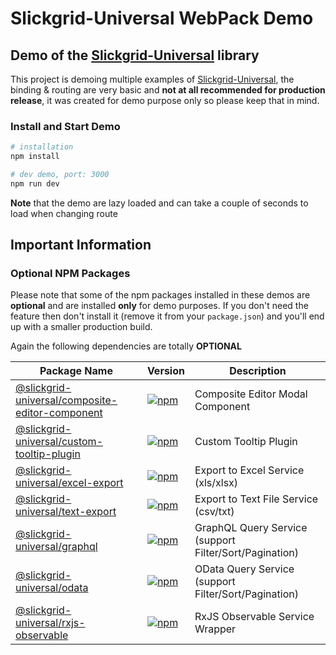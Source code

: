# Slickgrid-Universal WebPack Demo
## Demo of the [Slickgrid-Universal](https://github.com/ghiscoding/slickgrid-universal) library

This project is demoing multiple examples of [Slickgrid-Universal](https://github.com/ghiscoding/slickgrid-universal), the binding & routing are very basic and **not at all recommended for production release**, it was created for demo purpose only so please keep that in mind.

### Install and Start Demo
```sh
# installation
npm install

# dev demo, port: 3000
npm run dev
```

**Note** that the demo are lazy loaded and can take a couple of seconds to load when changing route

## Important Information
### Optional NPM Packages
Please note that some of the npm packages installed in these demos are **optional** and are installed **only** for demo purposes. If you don't need the feature then don't install it (remove it from your `package.json`) and you'll end up with a smaller production build.

Again the following dependencies are totally **OPTIONAL**

| Package Name | Version | Description |
| ------------ | ------- | ----------- |
| [@slickgrid-universal/composite-editor-component](https://github.com/ghiscoding/slickgrid-universal/tree/master/packages/composite-editor-component) | [![npm](https://img.shields.io/npm/v/@slickgrid-universal/composite-editor-component.svg?color=forest)](https://www.npmjs.com/package/@slickgrid-universal/composite-editor-component) | Composite Editor Modal Component |
| [@slickgrid-universal/custom-tooltip-plugin](https://github.com/ghiscoding/slickgrid-universal/tree/master/packages/custom-tooltip-plugin) | [![npm](https://img.shields.io/npm/v/@slickgrid-universal/custom-tooltip-plugin.svg?color=forest)](https://www.npmjs.com/package/@slickgrid-universal/custom-tooltip-plugin) | Custom Tooltip Plugin |
| [@slickgrid-universal/excel-export](https://github.com/ghiscoding/slickgrid-universal/tree/master/packages/excel-export) | [![npm](https://img.shields.io/npm/v/@slickgrid-universal/excel-export.svg?color=forest)](https://www.npmjs.com/package/@slickgrid-universal/excel-export) | Export to Excel Service (xls/xlsx) |
| [@slickgrid-universal/text-export](https://github.com/ghiscoding/slickgrid-universal/tree/master/packages/text-export) | [![npm](https://img.shields.io/npm/v/@slickgrid-universal/text-export.svg?color=forest)](https://www.npmjs.com/package/@slickgrid-universal/text-export) | Export to Text File Service (csv/txt) |
| [@slickgrid-universal/graphql](https://github.com/ghiscoding/slickgrid-universal/tree/master/packages/graphql) | [![npm](https://img.shields.io/npm/v/@slickgrid-universal/graphql.svg?color=forest)](https://www.npmjs.com/package/@slickgrid-universal/graphql) | GraphQL Query Service (support Filter/Sort/Pagination) |
| [@slickgrid-universal/odata](https://github.com/ghiscoding/slickgrid-universal/tree/master/packages/odata) | [![npm](https://img.shields.io/npm/v/@slickgrid-universal/odata.svg?color=forest)](https://www.npmjs.com/package/@slickgrid-universal/odata) | OData Query Service (support Filter/Sort/Pagination) |
| [@slickgrid-universal/rxjs-observable](https://github.com/ghiscoding/slickgrid-universal/tree/master/packages/rxjs-observable) | [![npm](https://img.shields.io/npm/v/@slickgrid-universal/rxjs-observable.svg?color=forest)](https://www.npmjs.com/package/@slickgrid-universal/rxjs-observable) | RxJS Observable Service Wrapper |

